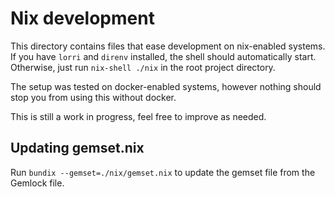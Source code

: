 # Nix development

This directory contains files that ease development on nix-enabled systems. If you have `lorri` and `direnv` installed, the shell should automatically start. Otherwise, just run `nix-shell ./nix` in the root project directory.

The setup was tested on docker-enabled systems, however nothing should stop you from using this without docker.

This is still a work in progress, feel free to improve as needed.

## Updating gemset.nix

Run `bundix --gemset=./nix/gemset.nix` to update the gemset file from the Gemlock file.
